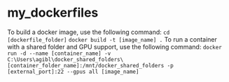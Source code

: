 # my_dockerfiles
To build a docker image, use the following command:
`cd [dockerfile_folder]`
`docker build -t [image_name] .`
To run a container with a shared folder and GPU support, use the following command:
`docker run -d --name [container_name] -v C:\Users\agibl\docker_shared_folders\[container_folder_name]:/mnt/docker_shared_folders -p [external_port]:22 --gpus all [image_name]`